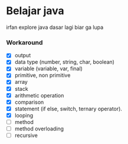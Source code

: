 # Belajar java
irfan explore java dasar lagi biar ga lupa

### Workaround
- [x] output
- [x] data type (number, string, char, boolean)
- [x] variable (variable, var, final)
- [x] primitive, non primitive
- [x] array
- [x] stack
- [x] arithmetic operation
- [x] comparison
- [x] statement (if else, switch, ternary operator).
- [x] looping
- [ ] method
- [ ] method overloading
- [ ] recursive
